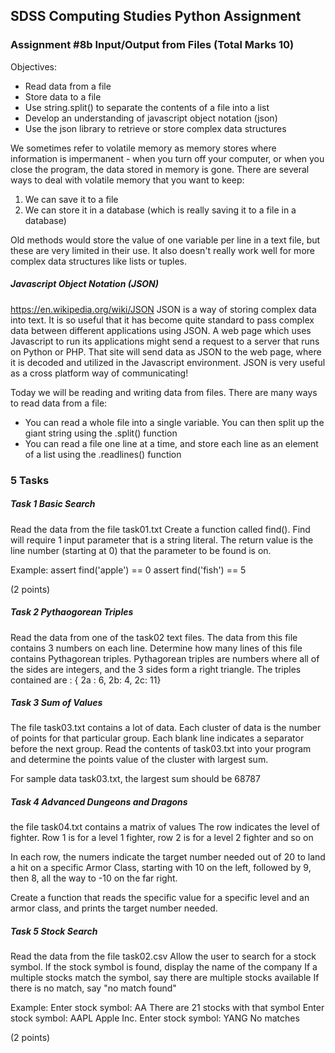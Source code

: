 ## SDSS Computing Studies Python Assignment
### Assignment #8b Input/Output from Files (Total Marks 10)

Objectives:
* Read data from a file
* Store data to a file
* Use string.split() to separate the contents of a file into a list
* Develop an understanding of javascript object notation (json)
* Use the json library to retrieve or store complex data structures

We sometimes refer to volatile memory as memory stores where information is impermanent - when you turn off your computer, or when you close the program, the data stored in memory is gone.  There are several ways to deal with volatile memory that you want to keep:
1. We can save it to a file
2. We can store it in a database (which is really saving it to a file in a database)

Old methods would store the value of one variable per line in a text file, but these are very limited in their use.  It also doesn't really work well for more complex data structures like lists or tuples.  

##### Javascript Object Notation (JSON) #####
https://en.wikipedia.org/wiki/JSON
JSON is a way of storing complex data into text.  It is so useful that it has become quite standard to pass complex data between different applications using JSON.  A web page which uses Javascript to run its applications might send a request to a server that runs on Python or PHP.  That site will send data as JSON to the web page, where it is decoded and utilized in the Javascript environment.  JSON is very useful as a cross platform way of communicating! 

Today we will be reading and writing data from files.  There are many ways to read data from a file:
* You can read a whole file into a single variable. You can then split up the giant string using the .split() function
* You can read a file one line at a time, and store each line as an element of a list using the .readlines() function

### 5 Tasks

##### Task 1 Basic Search
Read the data from the file task01.txt
Create a function called find().
Find will require 1 input parameter that is a string literal.
The return value is the line number (starting at 0) that the parameter to be found is on.

Example:
assert find('apple') == 0
assert find('fish') == 5

(2 points) 

##### Task 2 Pythaogorean Triples
Read the data from one of the task02 text files.
The data from this file contains 3 numbers on each line.  Determine how many lines of this file contains Pythagorean triples.
Pythagorean triples are numbers where all of the sides are integers, and the 3 sides form a right triangle.
The triples contained are : { 2a : 6, 2b: 4, 2c: 11}

##### Task 3 Sum of Values
The file task03.txt contains a lot of data.  Each cluster of data is the number of points for that particular group.  Each blank line indicates a separator before the next group.
Read the contents of task03.txt into your program and determine the points value of the cluster with largest sum.

For sample data task03.txt, the largest sum should be 68787

##### Task 4 Advanced Dungeons and Dragons
the file task04.txt contains a matrix of values
The row indicates the level of fighter. Row 1 is for a level 1 fighter, row 2 is for a level 2 fighter and so on

In each row, the numers indicate the target number needed out of 20 to land a hit on a specific Armor Class, starting with
10 on the left, followed by 9, then 8, all the way to -10 on the far right.

Create a function that reads the specific value for a specific level and an armor class, and prints the target number needed.

##### Task 5 Stock Search
Read the data from the file task02.csv
Allow the user to search for a stock symbol.
If the stock symbol is found, display the name of the company
If a multiple stocks match the symbol, say there are multiple stocks available
If there is no match, say "no match found"

Example:
Enter stock symbol: AA
There are 21 stocks with that symbol
Enter stock symbol: AAPL
Apple Inc.
Enter stock symbol: YANG
No matches

(2 points)
